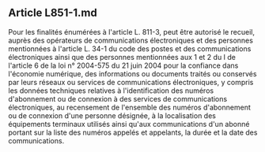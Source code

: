 Article L851-1.md
----
Pour les finalités énumérées à l'article L. 811-3, peut être autorisé le
recueil, auprès des opérateurs de communications électroniques et des personnes
mentionnées à l'article L. 34-1 du code des postes et des communications
électroniques ainsi que des personnes mentionnées aux 1 et 2 du I de l'article 6
de la loi n° 2004-575 du 21 juin 2004 pour la confiance dans l'économie
numérique, des informations ou documents traités ou conservés par leurs réseaux
ou services de communications électroniques, y compris les données techniques
relatives à l'identification des numéros d'abonnement ou de connexion à des
services de communications électroniques, au recensement de l'ensemble des
numéros d'abonnement ou de connexion d'une personne désignée, à la localisation
des équipements terminaux utilisés ainsi qu'aux communications d'un abonné
portant sur la liste des numéros appelés et appelants, la durée et la date des
communications.
